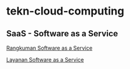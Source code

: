 # tekn-cloud-computing
## SaaS - Software as a Service

[Rangkuman Software as a Service](rangkuman-saas.md)

[Layanan Software as a Service](layanan-saas.md)